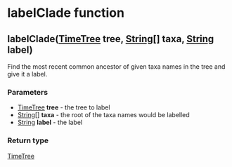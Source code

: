 labelClade function
===================
labelClade([TimeTree](../types/TimeTree.md) **tree**, [String[]](../types/String[].md) **taxa**, [String](../types/String.md) **label**)
----------------------------------------------------------------------------------------------------------------------------------------

Find the most recent common ancestor of given taxa names in the tree and give it a label.

### Parameters

- [TimeTree](../types/TimeTree.md) **tree** - the tree to label
- [String[]](../types/String[].md) **taxa** - the root of the taxa names would be labelled
- [String](../types/String.md) **label** - the label

### Return type

[TimeTree](../types/TimeTree.md)



